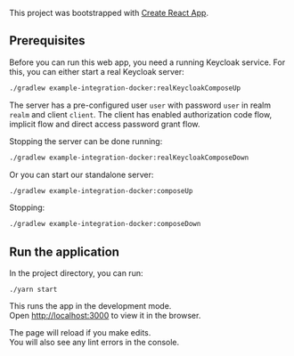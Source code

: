 This project was bootstrapped with [Create React App](https://github.com/facebook/create-react-app).

## Prerequisites

Before you can run this web app, you need a running Keycloak service. For this, you can either start
a real Keycloak server:

```bash
./gradlew example-integration-docker:realKeycloakComposeUp
```

The server has a pre-configured user `user` with password `user` in realm `realm` and
client `client`. The client has enabled authorization code flow, implicit flow and direct access
password grant flow.

Stopping the server can be done running:

```bash
./gradlew example-integration-docker:realKeycloakComposeDown
```

Or you can start our standalone server:

```bash
./gradlew example-integration-docker:composeUp
```

Stopping:

```bash
./gradlew example-integration-docker:composeDown
```

## Run the application

In the project directory, you can run:

`./yarn start`

This runs the app in the development mode.<br>
Open [http://localhost:3000](http://localhost:3000) to view it in the browser.

The page will reload if you make edits.<br>
You will also see any lint errors in the console.
